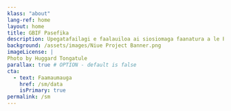 ```yaml
---
klass: "about"
lang-ref: home
layout: home
title: GBIF Pasefika
description: Upegatafailagi e faalauiloa ai siosiomaga faanatura a le Pasefika o lo'o maua i luga faamaumauga tuufaatasi ale lalolagi poo le GBIF
background: /assets/images/Niue Project Banner.png
imageLicense: | 
Photo by Huggard Tongatule
parallax: true # OPTION - default is false
cta:
  - text: Faamaumauga
    href: /sm/data
    isPrimary: true
permalink: /sm
---
```


